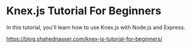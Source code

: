 # Knex.js Tutorial For Beginners

In this tutorial, you'll learn how to use Knex.js with Node.js and Express.

https://blog.shahednasser.com/knex-js-tutorial-for-beginners/
